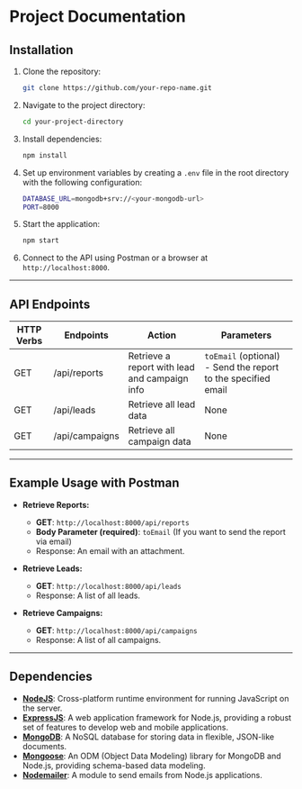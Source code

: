 # Project Documentation

## Installation

1. Clone the repository:
    ```bash
    git clone https://github.com/your-repo-name.git
    ```

2. Navigate to the project directory:
    ```bash
    cd your-project-directory
    ```

3. Install dependencies:
    ```bash
    npm install
    ```

4. Set up environment variables by creating a `.env` file in the root directory with the following configuration:
    ```bash
    DATABASE_URL=mongodb+srv://<your-mongodb-url>
    PORT=8000
    ```

5. Start the application:
    ```bash
    npm start
    ```

6. Connect to the API using Postman or a browser at `http://localhost:8000`.

---

## API Endpoints

| HTTP Verbs | Endpoints      | Action                                  | Parameters |
| ---------- | -------------- | --------------------------------------- | ---------- |
| GET        | /api/reports   | Retrieve a report with lead and campaign info | `toEmail` (optional) - Send the report to the specified email |
| GET        | /api/leads     | Retrieve all lead data                  | None       |
| GET        | /api/campaigns | Retrieve all campaign data              | None       |

---

## Example Usage with Postman

- **Retrieve Reports:**
    - **GET**: `http://localhost:8000/api/reports`
    - **Body Parameter (required)**: `toEmail` (If you want to send the report via email)
    - Response: An email with an attachment.


- **Retrieve Leads:**
    - **GET**: `http://localhost:8000/api/leads`
    - Response: A list of all leads.

- **Retrieve Campaigns:**
    - **GET**: `http://localhost:8000/api/campaigns`
    - Response: A list of all campaigns.

---

## Dependencies

- **[NodeJS](https://nodejs.org/)**: Cross-platform runtime environment for running JavaScript on the server.
- **[ExpressJS](https://expressjs.com/)**: A web application framework for Node.js, providing a robust set of features to develop web and mobile applications.
- **[MongoDB](https://www.mongodb.com/)**: A NoSQL database for storing data in flexible, JSON-like documents.
- **[Mongoose](https://mongoosejs.com/)**: An ODM (Object Data Modeling) library for MongoDB and Node.js, providing schema-based data modeling.
- **[Nodemailer](https://nodemailer.com/)**: A module to send emails from Node.js applications.
